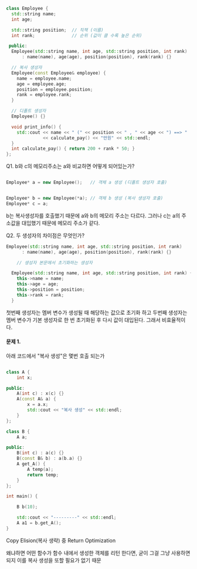 

```cpp
class Employee {
  std::string name;
  int age;

  std::string position;  // 직책 (이름)
  int rank;              // 순위 (값이 클 수록 높은 순위)

 public:
  Employee(std::string name, int age, std::string position, int rank)
      : name(name), age(age), position(position), rank(rank) {}

  // 복사 생성자
  Employee(const Employee& employee) {
    name = employee.name;
    age = employee.age;
    position = employee.position;
    rank = employee.rank;
  }

  // 디폴트 생성자
  Employee() {}

  void print_info() {
    std::cout << name << " (" << position << " , " << age << ") ==> "
              << calculate_pay() << "만원" << std::endl;
  }
  int calculate_pay() { return 200 + rank * 50; }
};

```


Q1.  b와 c의 메모리주소는 a와 비교하면 어떻게 되어있는가?

```cpp

Employee* a = new Employee();   // 객체 a 생성 (디폴트 생성자 호출)


Employee* b = new Employee(*a); // 객체 b 생성 (복사 생성자 호출)
Employee* c = a;

```


b는 복사생성자를 호출했기 때문에 a와 b의 메모리 주소는 다르다. 그러나 c는 a의 주소값을 대입했기 때문에 메모리 주소가 같다.

Q2.  두 생성자의 차이점은 무엇인가?

```cpp
Employee(std::string name, int age, std::string position, int rank)
      : name(name), age(age), position(position), rank(rank) {}

    // 생성자 본문에서 초기화하는 생성자

  Employee(std::string name, int age, std::string position, int rank) {
    this->name = name;
    this->age = age;
    this->position = position;
    this->rank = rank;
  }
```

첫번째 생성자는 멤버 변수가 생성될 때 해당하는 값으로 초기화 하고  두번째 생성자는 멤버 변수가 기본 생성자로 한 번 초기화된 후 다시 값이 대입된다. 그래서 비효율적이다.




#### 문제 1.

아래 코드에서 "복사 생성"은 몇번 호출 되는가

```cpp

class A {
    int x;

public:
    A(int c) : x(c) {}
    A(const A& a) {
        x = a.x;
        std::cout << "복사 생성" << std::endl;
    }
};

class B {
    A a;

public:
    B(int c) : a(c) {}
    B(const B& b) : a(b.a) {}
    A get_A() {
        A temp(a);
        return temp;
    }
};

int main() {

    B b(10);

    std::cout << "---------" << std::endl;
    A a1 = b.get_A();
}
```




Copy Elision(복사 생략) 중 Return Optimization

왜냐하면 어떤 함수가 함수 내에서 생성한 객체를 리턴 한다면, 굳이 그걸 그냥 사용하면 되지 이를 복사 생성을 또할 필요가 없기 때문